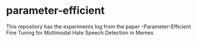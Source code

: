 # parameter-efficient
This repository has the experiments log from the paper -Parameter-Efficient Fine Tuning for Multimodal Hate Speech Detection in Memes
